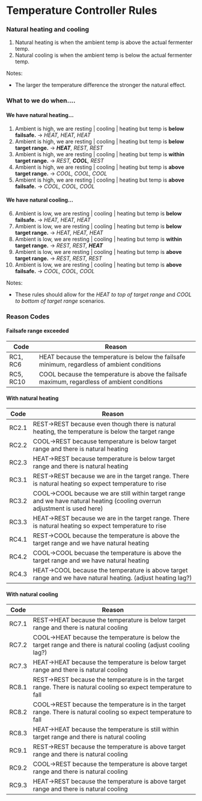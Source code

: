 # Temperature Controller Rules

### Natural heating and cooling
1. Natural heating is when the ambient temp is above the actual fermenter temp.
2. Natural cooling is when the ambient temp is below the actual fermenter temp.  

Notes:
* The larger the temperature difference the stronger the natural effect.  

### What to we do when....
#### We have natural heating...
1. Ambient is high, we are resting | cooling | heating but temp is **below failsafe.** -> *HEAT, HEAT, HEAT*
2. Ambient is high, we are resting | cooling | heating but temp is **below target range.** -> ***HEAT**, REST, REST*
3. Ambient is high, we are resting | cooling | heating but temp is **within target range.** ->  *REST, **COOL**, REST*
4. Ambient is high, we are resting | cooling | heating but temp is **above target range.** -> *COOL, COOL, COOL*
5. Ambient is high, we are resting | cooling | heating but temp is **above failsafe.** -> *COOL, COOL, COOL*
#### We have natural cooling...
6. Ambient is low, we are resting | cooling | heating but temp is **below failsafe.** -> *HEAT, HEAT, HEAT*
7. Ambient is low, we are resting | cooling | heating but temp is **below target range.** -> *HEAT, HEAT, HEAT*
8. Ambient is low, we are resting | cooling | heating but temp is **within target range.** -> *REST, REST, **HEAT***
9. Ambient is low, we are resting | cooling | heating but temp is **above target range.** -> *REST, REST, REST*
10. Ambient is low, we are resting | cooling | heating but temp is **above failsafe.** -> *COOL, COOL, COOL*

Notes:
* These rules should allow for the *HEAT to top of target range* and *COOL to bottom of target range* scenarios.  

### Reason Codes
#### Failsafe range exceeded
| Code | Reason |
| ---- | ------ |
| RC1, RC6 | HEAT because the temperature is below the failsafe minimum, regardless of ambient conditions |
| RC5, RC10 | COOL because the temperature is above the failsafe maximum, regardless of ambient conditions |

#### With natural heating
| Code | Reason                                                                                                                    |
| ---- |---------------------------------------------------------------------------------------------------------------------------|
| RC2.1 | REST->REST because even though there is natural heating, the temperature is below the target range                        |
| RC2.2 | COOL->REST because temperature is below target range and there is natural heating                                         |
| RC2.3 | HEAT->REST because temperature is below target range and there is natural heating                                         |
| RC3.1 | REST->REST because we are in the target range.  There is natural heating so expect temperature to rise                    |
| RC3.2 | COOL->COOL because we are still within target range and we have natural heating (cooling overrun adjustment is used here) |
| RC3.3 | HEAT->REST because we are in the target range.  There is natural heating so expect temperature to rise                    |
| RC4.1 | REST->COOL because the temperature is above the target range and we have natural heating                                  |
| RC4.2 | COOL->COOL becuase the temperature is above the target range and we have natural heating                                  |
| RC4.3 | HEAT->COOL because the temperature is above target range and we have natural heating.  (adjust heating lag?)              |

#### With natural cooling
| Code | Reason |
| ---- | ------ |
| RC7.1 | REST->HEAT because the temperature is below target range and there is natural cooling |
| RC7.2 | COOL->HEAT because the temperature is below the target range and there is natural cooling (adjust cooling lag?) |
| RC7.3 | HEAT->HEAT because the temperature is below target range and there is natural cooling |
| RC8.1 | REST->REST because the temperature is in the target range.  There is natural cooling so expect temperature to fall |
| RC8.2 | COOL->REST because the temperature is in the target range.  There is natural cooling so expect temperature to fall |
| RC8.3 | HEAT->HEAT because the temperature is still within target range and there is natural cooling |
| RC9.1 | REST->REST because the temperature is above target range and there is natural cooling |
| RC9.2 | COOL->REST because the temperature is above target range and there is natural cooling |
| RC9.3 | HEAT->REST because the temperature is above target range and there is natural cooling |





